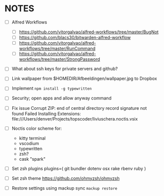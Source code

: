 # NOTES

- [ ] Alfred Workflows 
    - [ ] https://github.com/vitorgalvao/alfred-workflows/tree/master/BugNot
    - [ ] https://github.com/blacs30/bitwarden-alfred-workflow
    - [ ] https://github.com/vitorgalvao/alfred-workflows/tree/master/RunCommand
    - [ ] https://github.com/vitorgalvao/alfred-workflows/tree/master/StrongPassword
- [ ] What about ssh keys for private servers and github?
- [ ] Link wallpaper from $HOMEDIR/Afbeeldingen/wallpaper.jpg to Dropbox
- [ ] Implement `npm install -g typewritten`
- [ ] Security; open apps and allow anyway command
- [ ] Fix issue
Corrupt ZIP: end of central directory record signature not found
Failed Installing Extensions: file:///Users/denver/Projects/topscoder/liviuschera.noctis.vsix

- [ ] Noctis color scheme for:
    - kitty terminal
    - vscodium
    - typewritten
    - zsh?
    - cask "spark"
- [ ] Set zsh plugins
    plugins=(
        git
        bundler
        dotenv
        osx
        rake
        rbenv
        ruby
    )
- [ ] Set zsh theme
https://github.com/ohmyzsh/ohmyzsh
- [ ] Restore settings using mackup sync
`mackup restore`
